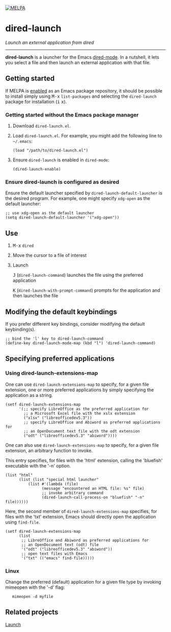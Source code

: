 [![MELPA](https://melpa.org/packages/dired-launch-badge.svg)](https://melpa.org/#/dired-launch)

# dired-launch

*Launch an external application from dired*

---

**dired-launch** is a launcher for the Emacs [dired-mode](https://www.emacswiki.org/emacs/DiredMode). In a nutshell, it lets you select a file and then launch an external application with that file.

## Getting started

If MELPA is [enabled](https://melpa.org/#/getting-started) as an Emacs package repository, it should be possible to install simply using <kbd>M-x</kbd> `list-packages` and selecting the `dired-launch` package for installation (<kbd>i</kbd> <kbd>x</kbd>).

### Getting started without the Emacs package manager

1. Download `dired-launch.el`.

2. Load `dired-launch.el`. For example, you might add the following line to `~/.emacs`:

    `(load "/path/to/dired-launch.el")`

3. Ensure `dired-launch` is enabled in `dired-mode`:

    `(dired-launch-enable)`

### Ensure dired-launch is configured as desired

Ensure the default launcher specified by `dired-launch-default-launcher` is the desired program. For example, one might specify `xdg-open` as the default launcher:

    ;; use xdg-open as the default launcher
	(setq dired-launch-default-launcher '("xdg-open"))

## Use

1. <kbd>M-x</kbd> `dired`

2. Move the cursor to a file of interest

3. Launch 

    <kbd>J</kbd> (`dired-launch-command`) launches the file using the preferred application 

	<kbd>K</kbd> (`dired-launch-with-prompt-command`) prompts for the application and then launches the file
	

## Modifying the default keybindings

If you prefer different key bindings, consider modifying the default keybinding(s).

```
;; bind the 'l' key to dired-launch-command
(define-key dired-launch-mode-map (kbd "l") 'dired-launch-command)
```

## Specifying preferred applications

### Using dired-launch-extensions-map

One can use `dired-launch-extensions-map` to specify, for a given file extension, one or more preferred applications by simply specifying the application as a string.

```
(setf dired-launch-extensions-map
      '(;; specify LibreOffice as the preferred application for
        ;; a Microsoft Excel file with the xslx extension
        ("xlsx" ("libreofficedev5.3"))
        ;; specify LibreOffice and Abiword as preferred applications for
        ;; an OpenDocument text file with the odt extension
        ("odt" ("libreofficedev5.3" "abiword"))))
```

One can also use `dired-launch-extensions-map` to specify, for a given file extension, an arbitrary function to invoke.

This entry specifies, for files with the 'html' extension, calling the 'bluefish' executable with the '-n' option.

```
(list "html"
      (list (list "special html launcher"
		  (list #'(lambda (file)
			    (message "encountered an HTML file: %s" file)
			    ;; invoke arbitrary command
			    (dired-launch-call-process-on "bluefish" "-n" file))))))
```

Here, the second member of `dired-launch-extensions-map` specifies, for files with the 'txt' extension, Emacs should directly open the application using `find-file`.

```
(setf dired-launch-extensions-map 
      (list
       ;; LibreOffice and Abiword as preferred applications for
       ;; an OpenDocument text (odt) file
       '("odt" ("libreofficedev5.3" "abiword"))
       ;; open text files with Emacs
       '("txt" (("emacs" find-file)))))
```

### Linux

Change the preferred (default) application for a given file type by invoking mimeopen with the '-d' flag:

       mimeopen -d myfile

## Related projects

[Launch](https://github.com/sfllaw/emacs-launch)
